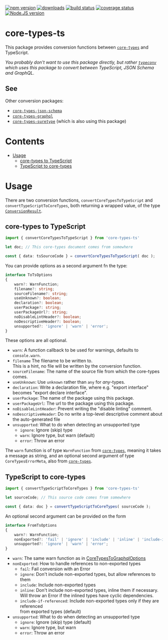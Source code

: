 [![npm version][npm-image]][npm-url]
[![downloads][downloads-image]][npm-url]
[![build status][build-image]][build-url]
[![coverage status][coverage-image]][coverage-url]
[![Node.JS version][node-version]][node-url]


# core-types-ts

This package provides conversion functions between [`core-types`][core-types-github-url] and TypeScript.

*You probably don't want to use this package directly, but rather [`typeconv`][typeconv-github-url] which uses this package to convert between TypeScript, JSON Schema and GraphQL.*


## See

Other conversion packages:
 * [`core-types-json-schema`][core-types-json-schema-github-url]
 * [`core-types-graphql`][core-types-graphql-github-url]
 * [`core-types-suretype`][core-types-suretype-github-url] (which is also using this package)


# Contents

 * [Usage](#usage)
   * [core-types to TypeScript](#core-types-to-typescript)
   * [TypeScript to core-types](#typescript-to-core-types)


# Usage

There are two conversion functions, `convertCoreTypesToTypeScript` and `convertTypeScriptToCoreTypes`, both returning a wrapped value, of the type [`ConversionResult`](https://github.com/grantila/core-types#conversion).


## core-types to TypeScript

```ts
import { convertCoreTypesToTypeScript } from 'core-types-ts'

let doc; // This core-types document comes from somewhere

const { data: tsSourceCode } = convertCoreTypesToTypeScript( doc );
```

You can provide options as a second argument fn the type:

```ts
interface ToTsOptions
{
	warn?: WarnFunction;
	filename?: string;
	sourceFilename?: string;
	useUnknown?: boolean;
	declaration?: boolean;
	userPackage?: string;
	userPackageUrl?: string;
	noDisableLintHeader?: boolean;
	noDescriptiveHeader?: boolean;
	unsupported?: 'ignore' | 'warn' | 'error';
}
```

These options are all optional.

 * `warn`: A function callback to be used for warnings, defaults to `console.warn`.
 * `filename` The filename to be written to.<br />This is a hint, no file will be written by the conversion function.
 * `sourceFilename`: The name of the source file from which the core-types comes.
 * `useUnknown`: Use `unknown` rather than `any` for *any*-types.
 * `declaration`: Write a declaration file, where e.g. "export interface" becomes "export declare interface".
 * `userPackage`: The name of the package using this package.
 * `userPackageUrl`: The url to the package using this package.
 * `noDisableLintHeader`: Prevent writing the "disable linting" comment.
 * `noDescriptiveHeader`: Do no write a top-level descriptive comment about the auto-generated file
 * `unsupported`: What to do when detecting an unsupported type
   * `ignore`: Ignore (skip) type
   * `warn`: Ignore type, but warn (default)
   * `error`: Throw an error

The `warn` function is of type `WarnFunction` from [`core-types`][core-types-github-url], meaning it takes a message as string, and an optional second argument of type `CoreTypesErrorMeta`, also from [`core-types`][core-types-github-url].


## TypeScript to core-types

```ts
import { convertTypeScriptToCoreTypes } from 'core-types-ts'

let sourceCode; // This source code comes from somewhere

const { data: doc } = convertTypeScriptToCoreTypes( sourceCode );
```

An optional second argument can be provided on the form

```ts
interface FromTsOptions
{
	warn?: WarnFunction;
	nonExported?: 'fail' | 'ignore' | 'include' | 'inline' | 'include-if-referenced';
	unsupported?: 'ignore' | 'warn' | 'error';
}
```

 * `warn`: The same warn function as in [CoreTypesToGraphqlOptions](#core-types-to-graphql)
 * `nonExported`: How to handle references to non-exported types
   * `fail`: Fail conversion with an Error
   * `ignore`: Don't include non-exported types, but allow references to them
   * `include`: Include non-exported types
   * `inline`: Don't include non-exported types, inline them if necessary.<br/>Will throw an Error if the inlined types have cyclic dependencies.
   * `include-if-referenced`: Include non-exported types only if they are referenced<br/>from exported types (default)
 * `unsupported`: What to do when detecting an unsupported type
   * `ignore`: Ignore (skip) type (default)
   * `warn`: Ignore type, but warn
   * `error`: Throw an error


[npm-image]: https://img.shields.io/npm/v/core-types-ts.svg
[npm-url]: https://npmjs.org/package/core-types-ts
[downloads-image]: https://img.shields.io/npm/dm/core-types-ts.svg
[build-image]: https://img.shields.io/github/actions/workflow/status/grantila/core-types-ts/master.yml?branch=master
[build-url]: https://github.com/grantila/core-types-ts/actions?query=workflow%3AMaster
[coverage-image]: https://coveralls.io/repos/github/grantila/core-types-ts/badge.svg?branch=master
[coverage-url]: https://coveralls.io/github/grantila/core-types-ts?branch=master
[node-version]: https://img.shields.io/node/v/core-types-ts
[node-url]: https://nodejs.org/en/

[typeconv-github-url]: https://github.com/grantila/typeconv
[core-types-github-url]: https://github.com/grantila/core-types
[core-types-graphql-github-url]: https://github.com/grantila/core-types-graphql
[core-types-json-schema-github-url]: https://github.com/grantila/core-types-json-schema
[core-types-suretype-github-url]: https://github.com/grantila/core-types-suretype
